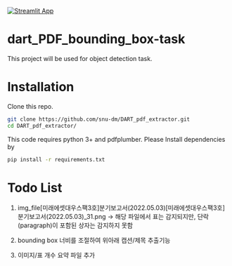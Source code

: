 [![Streamlit App](https://static.streamlit.io/badges/streamlit_badge_black_white.svg)](https://share.streamlit.io/sjskoko/dart_pdf_bounding_box-task/main/pdf_bbox_app.py)

# dart_PDF_bounding_box-task
This project will be used for object detection task. 

# Installation
Clone this repo.
```sh
git clone https://github.com/snu-dm/DART_pdf_extractor.git
cd DART_pdf_extractor/
```
This code requires python 3+ and pdfplumber. Please Install dependencies by
```sh
pip install -r requirements.txt
```
# Todo List
1. img_file\[미래에셋대우스팩3호]분기보고서(2022.05.03)\[미래에셋대우스팩3호]분기보고서(2022.05.03)_31.png -> 해당 파일에서 표는 감지되지만, 단락(paragraph)이 포함된 상자는 감지하지 못함

2. bounding box 너비를 조절하여 위아래 캡션/제목 추출기능

3. 이미지/표 개수 요약 파일 추가 
